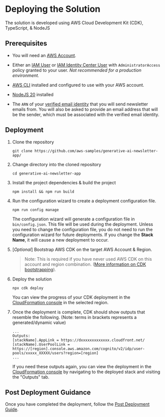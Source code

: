 # Deploying the Solution

The solution is developed using AWS Cloud Development Kit (CDK), TypeScript, & NodeJS

## Prerequisites
* You will need an [AWS Account](https://repost.aws/knowledge-center/create-and-activate-aws-account).

* Either an [IAM User](https://console.aws.amazon.com/iamv2/home?#/users/create) or [IAM Identity Center User](https://aws.amazon.com/iam/identity-center/) with `AdministratorAccess` policy granted to your user. *Not recommended for a production environment.*
* [AWS CLI](https://aws.amazon.com/cli/) installed and configured to use with your AWS account.
* [NodeJS 20](https://nodejs.org/en/download/) installed
* The `ARN` of your [verified email identity](https://docs.aws.amazon.com/pinpoint/latest/userguide/channels-email-manage-verify.html) that you will send newsletter emails from. You will also be asked to provide an email address that will be the sender, which must be associated with the verified email identity.


## Deployment

1. Clone the repository
	```
	git clone https://github.com/aws-samples/generative-ai-newsletter-app/
	```
1. Change directory into the cloned repository
	```
	cd generative-ai-newsletter-app
	```
1. Install the project dependencies & build the project
	```
	npm install && npm run build
	```
1. Run the configuration wizard to create a deployment configuration file.
	```
	npm run config manage
	```
	The configuration wizard will generate a configuration file in `bin/config.json`. This file will be used during the deployment. Unless you need to change the configuration file, you do not need to run the configuration wizard for future deployments. If you change the **Stack Name**, it will cause a new deployment to occur. 

1. [*Optional*] Bootstrap AWS CDK on the target AWS Account & Region. 
	> Note: This is required if you have never used AWS CDK on this account and region combination. ([More information on CDK bootstrapping](https://docs.aws.amazon.com/cdk/latest/guide/cli.html#cli-bootstrap)).

1. Deploy the solution
	```
	npx cdk deploy
	```
	You can view the progress of your CDK deployment in the [CloudFormation console](https://console.aws.amazon.com/cloudformation/home) in the selected region.

1. Once the deployment is complete, CDK should show outputs that resemble the following. (Note: terms in brackets represents a generated/dynamic value)
	```
	...
	Outputs:
	[stackName].AppLink = https://dxxxxxxxxxxxxx.cloudfront.net/
	[stackName].UserPoolLink = https://[region].console.aws.amazon.com/cognito/v2/idp/user-pools/xxxxx_XXXXX/users?region=[region]
	...
	```	
	If you need these outputs again, you can view the deployment in the [CloudFormation console](https://console.aws.amazon.com/cloudformation/home) by navigating to the deployed stack and visiting the "Outputs" tab.

## Post Deployment Guidance
Once you have completed the deployment, follow the [Post Deployment Guide](./post-deployment).